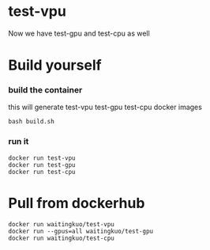 # test-vpu

Now we have test-gpu and test-cpu as well

# Build yourself

### build the container

this will generate test-vpu test-gpu test-cpu docker images

    bash build.sh
    
    
### run it

    docker run test-vpu
    docker run test-gpu
    docker run test-cpu
    
    
# Pull from dockerhub

    docker run waitingkuo/test-vpu
    docker run --gpus=all waitingkuo/test-gpu
    docker run waitingkuo/test-cpu
